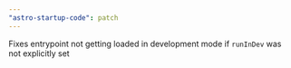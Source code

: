 ```yaml
---
"astro-startup-code": patch
---
```


Fixes entrypoint not getting loaded in development mode if `runInDev` was not explicitly set
